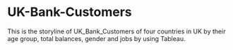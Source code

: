 # UK-Bank-Customers

This is the storyline of UK_Bank_Customers of four countries in UK by their age group, total balances, gender and jobs by using Tableau.

